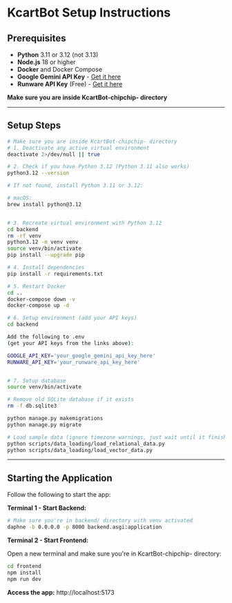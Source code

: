 # KcartBot Setup Instructions

## Prerequisites

- **Python** 3.11 or 3.12 (not 3.13)
- **Node.js** 18 or higher
- **Docker** and Docker Compose
- **Google Gemini API Key** - [Get it here](https://makersuite.google.com/app/apikey)
- **Runware API Key** (Free) - [Get it here](https://runware.ai/)

**Make sure you are inside KcartBot-chipchip- directory**

---

## Setup Steps

```bash
# Make sure you are inside KcartBot-chipchip- directory
# 1. Deactivate any active virtual environment
deactivate 2>/dev/null || true

# 2. Check if you have Python 3.12 (Python 3.11 also works)
python3.12 --version

# If not found, install Python 3.11 or 3.12:

# macOS:
brew install python@3.12


# 3. Recreate virtual environment with Python 3.12
cd backend
rm -rf venv
python3.12 -m venv venv
source venv/bin/activate
pip install --upgrade pip

# 4. Install dependencies
pip install -r requirements.txt

# 5. Restart Docker
cd ..
docker-compose down -v
docker-compose up -d

# 6. Setup environment (add your API keys)
cd backend

Add the following to .env
(get your API keys from the links above):

GOOGLE_API_KEY='your_google_gemini_api_key_here'
RUNWARE_API_KEY='your_runware_api_key_here'


# 7. Setup database
source venv/bin/activate

# Remove old SQLite database if it exists
rm -f db.sqlite3

python manage.py makemigrations
python manage.py migrate

# Load sample data (ignore timezone warnings, just wait until it finishes)
python scripts/data_loading/load_relational_data.py
python scripts/data_loading/load_vector_data.py
```

---

## Starting the Application

Follow the following to start the app:

**Terminal 1 - Start Backend:**
```bash
# Make sure you're in backend/ directory with venv activated
daphne -b 0.0.0.0 -p 8000 backend.asgi:application
```

**Terminal 2 - Start Frontend:**

Open a new terminal and make sure you're in KcartBot-chipchip- directory:

```bash
cd frontend
npm install
npm run dev
```

**Access the app:** http://localhost:5173

